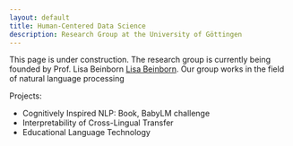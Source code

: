 ```yaml
---
layout: default
title: Human-Centered Data Science 
description: Research Group at the University of Göttingen
---
```

This page is under construction. The research group is currently being founded by Prof. Lisa Beinborn [Lisa Beinborn](https://beinborn.eu/). Our group works in the field of natural language processing 

Projects:

- Cognitively Inspired NLP: Book, BabyLM challenge
- Interpretability of Cross-Lingual Transfer
- Educational Language Technology

